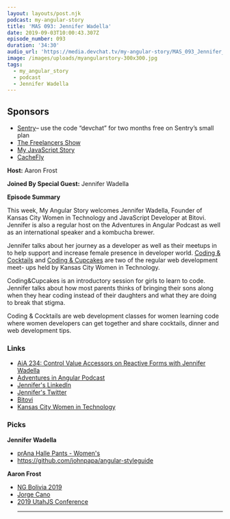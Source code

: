```yaml
---
layout: layouts/post.njk
podcast: my-angular-story
title: 'MAS 093: Jennifer Wadella'
date: 2019-09-03T10:00:43.307Z
episode_number: 093
duration: '34:30'
audio_url: 'https://media.devchat.tv/my-angular-story/MAS_093_Jennifer_Wadella.mp3'
image: /images/uploads/myangularstory-300x300.jpg
tags:
  - my_angular_story
  - podcast
  - Jennifer Wadella
---
```

## **Sponsors**

* [Sentry](http://sentry.io/)– use the code “devchat” for two months free on Sentry’s small plan
* [The Freelancers Show](https://devchat.tv/freelancers/)
* [My JavaScript Story](https://devchat.tv/my-javascript-story/)
* [CacheFly](https://www.cachefly.com/)

**Host:** Aaron Frost

**Joined By Special Guest:**  Jennifer Wadella

**Episode Summary**

This week, My Angular Story welcomes Jennifer Wadella, Founder of  Kansas City Women in Technology and JavaScript Developer at Bitovi. Jennifer is also a regular host on the Adventures in Angular Podcast as well as an international speaker and a kombucha brewer.

Jennifer talks about her journey  as a developer as well as their meetups in to help support and increase female presence in developer world. [Coding & Cocktails](https://twitter.com/CodeCocktailsKC) and [Coding & Cupcakes](https://twitter.com/CodeCupcakeskc) are two of the regular web development meet- ups held by Kansas City Women in Technology.

Coding&Cupcakes is an introductory session for girls to learn to code. Jennifer talks about how most parents thinks of bringing their sons along when they hear coding instead of their daughters and what they are doing to break that stigma. 

Coding & Cocktails are web development classes for women learning code where women developers can get together and share cocktails, dinner and web development tips. 

### **Links**

* [AiA 234: Control Value Accessors on Reactive Forms with Jennifer Wadella](https://devchat.tv/adv-in-angular/aia-234-control-value-accessors-on-reactive-forms-with-jennifer-wadella/)
* [Adventures in Angular Podcast](https://devchat.tv/adv-in-angular/)
* [Jennifer's LinkedIn](https://www.linkedin.com/in/jennifer-wadella-7985b46/)
* [Jennifer's Twitter](https://twitter.com/likeOMGitsFEDAY)
* [Bitovi](https://www.bitovi.com)
* [Kansas City Women in Technology](https://kcwomenintech.org)

### **Picks**

**Jennifer Wadella**

* [prAna Halle Pants - Women's](https://www.rei.com/product/827497/prana-halle-pants-womens)
* <https://github.com/johnpapa/angular-styleguide>

**Aaron Frost**

* [NG Bolivia 2019](https://ng-bolivia.org)
* [Jorge Cano](https://www.linkedin.com/in/jorge-cano-06441015/)
* [2019 UtahJS Conference](https://conf.utahjs.com)
  - - -
